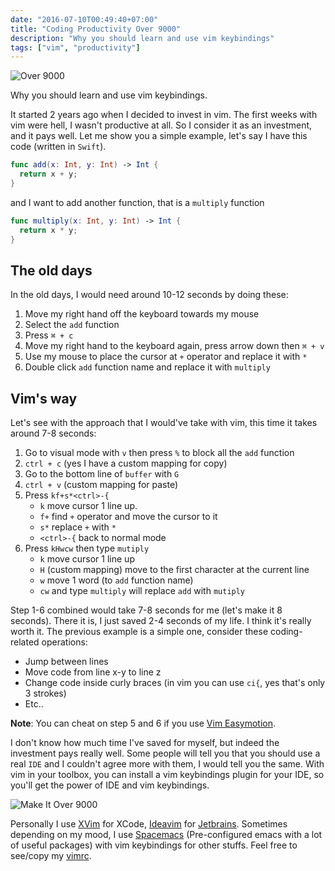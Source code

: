 ```yaml
---
date: "2016-07-10T00:49:40+07:00"
title: "Coding Productivity Over 9000"
description: "Why you should learn and use vim keybindings"
tags: ["vim", "productivity"]
---
```


<p class="image-container">
  <img
    src="https://media.giphy.com/media/XIqCQx02E1U9W/giphy.gif" alt="Over 9000"
    class="medium-size">
</p>

Why you should learn and use vim keybindings.

It started 2 years ago when I decided to invest in vim.
The first weeks with vim were hell, I wasn't productive at all.
So I consider it as an investment, and it pays well.
Let me show you a simple example, let's say I have this code (written in `Swift`).

```swift
func add(x: Int, y: Int) -> Int {
  return x + y;
}
```

and I want to add another function, that is a `multiply` function

```swift
func multiply(x: Int, y: Int) -> Int {
  return x * y;
}
```


## The old days

In the old days, I would need around 10-12 seconds by doing these:

1. Move my right hand off the keyboard towards my mouse
2. Select the `add` function
3. Press `⌘ + c`
4. Move my right hand to the keyboard again, press arrow down then `⌘ + v`
5. Use my mouse to place the cursor at `+` operator and replace it with `*`
6. Double click `add` function name and replace it with `multiply`


## Vim's way

Let's see with the approach that I would've take with vim, this time it takes around 7-8 seconds:

1. Go to visual mode with `v` then press `%` to block all the `add` function
2. `ctrl + c` (yes I have a custom mapping for copy)
3. Go to the bottom line of `buffer` with `G`
4. `ctrl + v` (custom mapping for paste)
5. Press `kf+s*<ctrl>-{`
   - `k` move cursor 1 line up.
   - `f+` find `+` operator and move the cursor to it
   - `s*` replace `+` with `*`
   - `<ctrl>-{` back to normal mode
6. Press `kHwcw` then type `mutiply`
   - `k` move cursor 1 line up
   - `H` (custom mapping) move to the first character at the current line
   - `w` move 1 word (to `add` function name)
   - `cw` and type `multiply` will replace `add` with `mutiply`

Step 1-6 combined would take 7-8 seconds for me (let's make it 8 seconds).
There it is, I just saved 2-4 seconds of my life. I think it's really worth it.
The previous example is a simple one, consider these coding-related operations:

- Jump between lines
- Move code from line x-y to line z
- Change code inside curly braces (in vim you can use `ci{`, yes that's only 3 strokes)
- Etc..

**Note**: You can cheat on step 5 and 6 if you use [Vim Easymotion](https://github.com/easymotion/vim-easymotion).

I don't know how much time I've saved for myself, but indeed the investment pays really well.
Some people will tell you that you should use a real `IDE` and I couldn't agree more with them, I would tell you the same.
With vim in your toolbox, you can install a vim keybindings plugin for your IDE, so you'll get
the power of IDE and vim keybindings.

<p class="image-container">
  <img
    src="https://media.giphy.com/media/138o38B4EmLjGw/giphy.gif" alt="Make It Over 9000"
    class="medium-size">
</p>

Personally I use [XVim](https://github.com/XVimProject/XVim) for XCode,
[Ideavim](https://github.com/JetBrains/ideavim) for [Jetbrains](https://www.jetbrains.com).
Sometimes depending on my mood, I use [Spacemacs](https://github.com/syl20bnr/spacemacs)
(Pre-configured emacs with a lot of useful packages) with vim keybindings for other stuffs.
Feel free to see/copy my [vimrc](https://github.com/sendyhalim/dotfiles/tree/master/vimrc).
